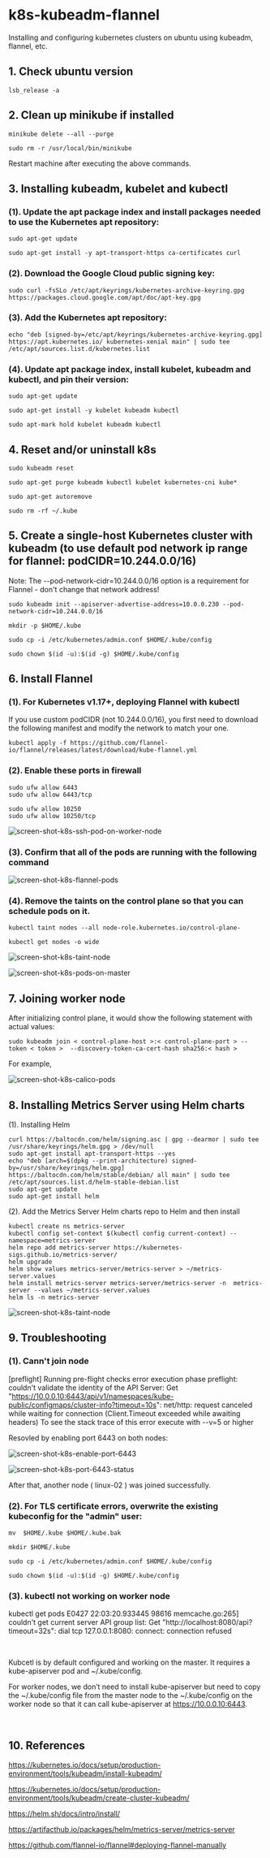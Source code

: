 # k8s-kubeadm-flannel
Installing and configuring kubernetes clusters on ubuntu using kubeadm, flannel, etc.

## 1. Check ubuntu version

    lsb_release -a

## 2. Clean up minikube if installed

    minikube delete --all --purge

    sudo rm -r /usr/local/bin/minikube

Restart machine after executing the above commands.

## 3. Installing kubeadm, kubelet and kubectl

### (1). Update the apt package index and install packages needed to use the Kubernetes apt repository:

    sudo apt-get update

    sudo apt-get install -y apt-transport-https ca-certificates curl

### (2). Download the Google Cloud public signing key:

    sudo curl -fsSLo /etc/apt/keyrings/kubernetes-archive-keyring.gpg https://packages.cloud.google.com/apt/doc/apt-key.gpg

### (3). Add the Kubernetes apt repository:

    echo "deb [signed-by=/etc/apt/keyrings/kubernetes-archive-keyring.gpg] https://apt.kubernetes.io/ kubernetes-xenial main" | sudo tee /etc/apt/sources.list.d/kubernetes.list


### (4). Update apt package index, install kubelet, kubeadm and kubectl, and pin their version:

    sudo apt-get update

    sudo apt-get install -y kubelet kubeadm kubectl

    sudo apt-mark hold kubelet kubeadm kubectl

## 4. Reset and/or uninstall k8s

    sudo kubeadm reset

    sudo apt-get purge kubeadm kubectl kubelet kubernetes-cni kube*   

    sudo apt-get autoremove  

    sudo rm -rf ~/.kube

## 5. Create a single-host Kubernetes cluster with kubeadm (to use default pod network ip range for flannel: podCIDR=10.244.0.0/16)

Note: The --pod-network-cidr=10.244.0.0/16 option is a requirement for Flannel - don't change that network address!


    sudo kubeadm init --apiserver-advertise-address=10.0.0.230 --pod-network-cidr=10.244.0.0/16

    mkdir -p $HOME/.kube

    sudo cp -i /etc/kubernetes/admin.conf $HOME/.kube/config

    sudo chown $(id -u):$(id -g) $HOME/.kube/config

## 6. Install Flannel

### (1). For Kubernetes v1.17+, deploying Flannel with kubectl
If you use custom podCIDR (not 10.244.0.0/16), you first need to download the following manifest and modify the network to match your one.

    kubectl apply -f https://github.com/flannel-io/flannel/releases/latest/download/kube-flannel.yml

### (2). Enable these ports in firewall

    sudo ufw allow 6443
    sudo ufw allow 6443/tcp

    sudo ufw allow 10250
    sudo ufw allow 10250/tcp

![screen-shot-k8s-ssh-pod-on-worker-node](screen-shot/enable-10250-on-worker-node.png)


### (3). Confirm that all of the pods are running with the following command

![screen-shot-k8s-flannel-pods](screen-shot/flannel-two-nodes.png)



### (4). Remove the taints on the control plane so that you can schedule pods on it.

    kubectl taint nodes --all node-role.kubernetes.io/control-plane-

    kubectl get nodes -o wide

![screen-shot-k8s-taint-node](screen-shot/untaint-control-plane.png)

![screen-shot-k8s-pods-on-master](screen-shot/pods-on-control-plane.png)

## 7. Joining worker node

After initializing control plane, it would show the following statement with actual values:

    sudo kubeadm join < control-plane-host >:< control-plane-port > --token < token >  --discovery-token-ca-cert-hash sha256:< hash >

For example,

![screen-shot-k8s-calico-pods](screen-shot/flannel-join-node.png)

## 8. Installing Metrics Server using Helm charts

(1). Installing Helm

    curl https://baltocdn.com/helm/signing.asc | gpg --dearmor | sudo tee /usr/share/keyrings/helm.gpg > /dev/null
    sudo apt-get install apt-transport-https --yes
    echo "deb [arch=$(dpkg --print-architecture) signed-by=/usr/share/keyrings/helm.gpg] https://baltocdn.com/helm/stable/debian/ all main" | sudo tee /etc/apt/sources.list.d/helm-stable-debian.list
    sudo apt-get update
    sudo apt-get install helm

(2). Add the Metrics Server Helm charts repo to Helm and then install

    kubectl create ns metrics-server
    kubectl config set-context $(kubectl config current-context) --namespace=metrics-server
    helm repo add metrics-server https://kubernetes-sigs.github.io/metrics-server/
    helm upgrade
    helm show values metrics-server/metrics-server > ~/metrics-server.values
    helm install metrics-server metrics-server/metrics-server -n  metrics-server --values ~/metrics-server.values
    helm ls -n metrics-server
    

![screen-shot-k8s-taint-node](screen-shot/helm-metrics-server.png)

## 9. Troubleshooting

### (1). Cann't join node

[preflight] Running pre-flight checks
error execution phase preflight: couldn't validate the identity of the API Server: Get "https://10.0.0.10:6443/api/v1/namespaces/kube-public/configmaps/cluster-info?timeout=10s": net/http: request canceled while waiting for connection (Client.Timeout exceeded while awaiting headers)
To see the stack trace of this error execute with --v=5 or higher

Resovled by enabling port 6443 on both nodes:

![screen-shot-k8s-enable-port-6443](screen-shot/enable-6443-control-plane.png)

![screen-shot-k8s-port-6443-status](screen-shot/port-6443-status.png)

After that, another node ( linux-02 ) was joined successfully.

### (2). For TLS certificate errors, overwrite the existing kubeconfig for the "admin" user:

    mv  $HOME/.kube $HOME/.kube.bak

    mkdir $HOME/.kube

    sudo cp -i /etc/kubernetes/admin.conf $HOME/.kube/config

    sudo chown $(id -u):$(id -g) $HOME/.kube/config

### (3). kubectl not working on worker node

kubectl get pods
E0427 22:03:20.933445   98616 memcache.go:265] couldn't get current server API group list: Get "http://localhost:8080/api?timeout=32s": dial tcp 127.0.0.1:8080: connect: connection refused

&nbsp;

Kubcetl is by default configured and working on the master. It requires a kube-apiserver pod and ~/.kube/config.

For worker nodes, we don’t need to install kube-apiserver but need to copy the ~/.kube/config file from the master node to the ~/.kube/config on the worker node so that it can call kube-apiserver at https://10.0.0.10:6443.

&nbsp;

## 10. References

https://kubernetes.io/docs/setup/production-environment/tools/kubeadm/install-kubeadm/

https://kubernetes.io/docs/setup/production-environment/tools/kubeadm/create-cluster-kubeadm/

https://helm.sh/docs/intro/install/

https://artifacthub.io/packages/helm/metrics-server/metrics-server

https://github.com/flannel-io/flannel#deploying-flannel-manually
